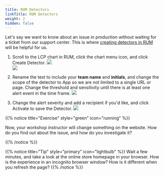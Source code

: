 ```yaml
---
title: RUM Detectors
linkTitle: RUM Detectors
weight: 2
hidden: false
---
```


Let's say we want to know about an issue in production without waiting for a ticket from our support center. This is where [creating detectors in RUM](https://docs.splunk.com/observability/en/rum/rum-alerts.html) will be helpful for us.


1. Scroll to the LCP chart in RUM, click the chart menu icon, and click Create Detector.
![](https://ajeuwbhvhr.cloudimg.io/colony-recorder.s3.amazonaws.com/files/2024-02-16/4e83e000-969f-4e5f-8034-d7d7a606a48b/ascreenshot.jpeg?tl_px=115,569&br_px=1835,1530&force_format=png&width=1120.0&wat=1&wat_opacity=0.7&wat_gravity=northwest&wat_url=https://colony-recorder.s3.us-west-1.amazonaws.com/images/watermarks/FB923C_standard.png&wat_pad=524,276)<br/>
![](https://ajeuwbhvhr.cloudimg.io/colony-recorder.s3.amazonaws.com/files/2024-02-16/0f8e3c7f-9b8a-4603-9a78-f3112550d82e/ascreenshot.jpeg?tl_px=5,575&br_px=1724,1536&force_format=png&width=1120.0&wat=1&wat_opacity=0.7&wat_gravity=northwest&wat_url=https://colony-recorder.s3.us-west-1.amazonaws.com/images/watermarks/FB923C_standard.png&wat_pad=524,276)

1. Rename the test to include your **team name** and **initials**, and change the scope of the detector to App so we are not limited to a single URL or page. Change the threshold and sensitivity until there is at least one alert event in the time frame.
![](https://ajeuwbhvhr.cloudimg.io/colony-recorder.s3.amazonaws.com/files/2024-02-16/d3acb0d8-2d37-4efb-ab00-291fd80c6f74/ascreenshot.jpeg?tl_px=0,284&br_px=1719,1245&force_format=png&width=1120.0&wat=1&wat_opacity=0.7&wat_gravity=northwest&wat_url=https://colony-recorder.s3.us-west-1.amazonaws.com/images/watermarks/FB923C_standard.png&wat_pad=427,277)

1. Change the alert severity and add a recipient if you'd like, and click Activate to save the Detector.
![](https://ajeuwbhvhr.cloudimg.io/colony-recorder.s3.amazonaws.com/files/2024-02-16/ea3895cc-f7fb-419a-aed6-d3a944b0131a/ascreenshot.jpeg?tl_px=0,838&br_px=1719,1799&force_format=png&width=1120.0&wat=1&wat_opacity=0.7&wat_gravity=northwest&wat_url=https://colony-recorder.s3.us-west-1.amazonaws.com/images/watermarks/FB923C_standard.png&wat_pad=140,464)

{{% notice title="Exercise" style="green" icon="running" %}}

Now, your workshop instructor will change something on the website. How do you find out about the issue, and how do you investigate it?

{{% /notice %}}

{{% notice title="Tip" style="primary"  icon="lightbulb" %}}
Wait a few minutes, and take a look at the online store homepage in your browser. How is the experience in an incognito browser window? How is it different when you refresh the page?
{{% /notice %}}





